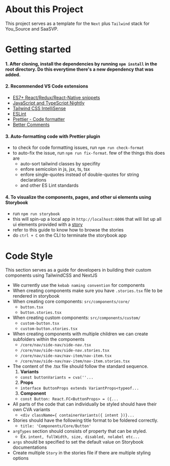 # About this Project

This project serves as a template for the `Next` plus `Tailwind` stack for You_Source and SaaSVP.

# Getting started

#### 1. After cloning, install the dependencies by running `npm install` in the root directory. Do this everytime there's a new dependency that was added.

#### 2. Recommended VS Code extensions

- [ES7+ React/Redux/React-Native snippets](https://marketplace.visualstudio.com/items?itemName=dsznajder.es7-react-js-snippets)
- [JavaScript and TypeScript Nightly](https://marketplace.visualstudio.com/items?itemName=ms-vscode.vscode-typescript-next)
- [Tailwind CSS IntelliSense](https://marketplace.visualstudio.com/items?itemName=bradlc.vscode-tailwindcss)
- [ESLint](https://marketplace.visualstudio.com/items?itemName=dbaeumer.vscode-eslint)
- [Prettier - Code formatter](https://marketplace.visualstudio.com/items?itemName=esbenp.prettier-vscode)
- [Better Comments](https://marketplace.visualstudio.com/items?itemName=aaron-bond.better-comments)

#### 3. Auto-formatting code with Prettier plugin

- to check for code formatting issues, run `npm run check-format`
- to auto-fix the issue, run `npm run fix-format`. few of the things this does are
  - auto-sort tailwind classes by specifity
  - enfore semicolon in js, jsx, ts, tsx
  - enfore single-quotes instead of double-quotes for string declarations
  - and other ES Lint standards

#### 4. To visualize the components, pages, and other ui elements using Storybook

- run `npm run storybook`
- this will spin-up a local app in `http://localhost:6006` that will list up all ui elements provided with a [story](https://storybook.js.org/docs/react/get-started/whats-a-story)
- refer to this guide to know how to browse the stories
- do `ctrl + C` on the CLI to terminate the storybook app

# Code Style

This section serves as a guide for developers in building their custom components using TailwindCSS and NextJS

- We currently use the `kebab naming convention` for components
- When creating components make sure you have `.stories.tsx` file to be rendered in storybook
- When creating core components: `src/components/core/`
  - `button.tsx`
  - `button.stories.tsx`
- When creating custom components: `src/components/custom/`
  - `custom-button.tsx`
  - `custom-button.stories.tsx`
- When creating components with multiple children we can create subfolders within the components
  - `/core/nav/side-nav/side-nav.tsx`
  - `/core/nav/side-nav/side-nav.stories.tsx`
  - `/core/nav/side-nav/nav-item/nav-item.tsx`
  - `/core/nav/side-nav/nav-item/nav-item.stories.tsx`
- The content of the .tsx file should follow the standard sequence.
  1.  **Variants**
  - `const buttonVariants = cva(''...`
  2.  **Props**
  - `interface ButtonProps extends VariantProps<typeof...`
  3.  **Component**
  - `const Button: React.FC<ButtonProps> = ({...`
- All parts of the code that can individually be styled should have their own CVA variants
  - `<div className={ containerVariants({ intent })}...`
- Stories should have the following title format to be foldered correctly.
  - `title: 'Components/Core/Button'`
- `argTypes` section should consists of property that can be styled.
  - Ex. `intent, fullWidth, size, disabled, nolabel etc...`
- `args` should be specified to set the default value on Storybook documentations
- Create multiple `Story` in the stories file if there are multiple styling options
